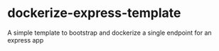 # dockerize-express-template
A simple template to bootstrap and dockerize a single endpoint for an express app
